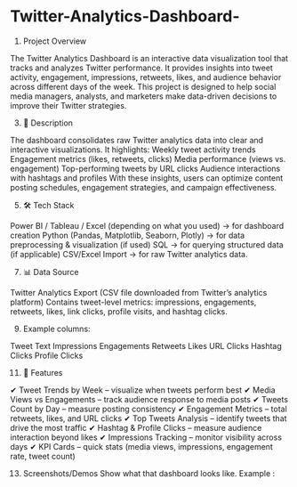 # Twitter-Analytics-Dashboard-
1. Project Overview

The Twitter Analytics Dashboard is an interactive data visualization tool that tracks and analyzes Twitter performance. It provides insights into tweet activity, engagement, impressions, retweets, likes, and audience behavior across different days of the week.
This project is designed to help social media managers, analysts, and marketers make data-driven decisions to improve their Twitter strategies.

3. 📝 Description
   
The dashboard consolidates raw Twitter analytics data into clear and interactive visualizations. It highlights:
Weekly tweet activity trends
Engagement metrics (likes, retweets, clicks)
Media performance (views vs. engagement)
Top-performing tweets by URL clicks
Audience interactions with hashtags and profiles
With these insights, users can optimize content posting schedules, engagement strategies, and campaign effectiveness.

5. 🛠 Tech Stack
   
Power BI / Tableau / Excel (depending on what you used) → for dashboard creation
Python (Pandas, Matplotlib, Seaborn, Plotly) → for data preprocessing & visualization (if used)
SQL → for querying structured data (if applicable)
CSV/Excel Import → for raw Twitter analytics data.

7. 📊 Data Source
   
Twitter Analytics Export (CSV file downloaded from Twitter’s analytics platform)
Contains tweet-level metrics: impressions, engagements, retweets, likes, link clicks, profile visits, and hashtag clicks.

9. Example columns:

Tweet Text
Impressions
Engagements
Retweets
Likes
URL Clicks
Hashtag Clicks
Profile Clicks

11. 🚀 Features
    
✔ Tweet Trends by Week – visualize when tweets perform best
✔ Media Views vs Engagements – track audience response to media posts
✔ Tweets Count by Day – measure posting consistency
✔ Engagement Metrics – total retweets, likes, and URL clicks
✔ Top Tweets Analysis – identify tweets that drive the most traffic
✔ Hashtag & Profile Clicks – measure audience interaction beyond likes
✔ Impressions Tracking – monitor visibility across days
✔ KPI Cards – quick stats (media views, impressions, engagement rate, tweet count)

13. Screenshots/Demos
Show what that dashboard looks like.
Example :

